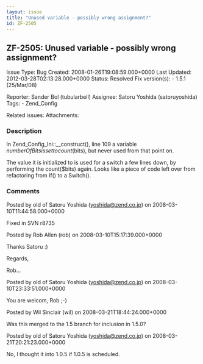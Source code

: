 ```yaml
---
layout: issue
title: "Unused variable - possibly wrong assignment?"
id: ZF-2505
---
```


ZF-2505: Unused variable - possibly wrong assignment?
-----------------------------------------------------

 Issue Type: Bug Created: 2008-01-26T19:08:59.000+0000 Last Updated: 2012-03-28T02:13:28.000+0000 Status: Resolved Fix version(s): - 1.5.1 (25/Mar/08)
 
 Reporter:  Sander Bol (tubularbell)  Assignee:  Satoru Yoshida (satoruyoshida)  Tags: - Zend\_Config
 
 Related issues: 
 Attachments: 
### Description

In Zend\_Config\_Ini::\_\_construct(), line 109 a variable $numberOfBits is set to count($bits), but never used from that point on.

The value it is initialized to is used for a switch a few lines down, by performing the count($bits) again. Looks like a piece of code left over from refactoring from If() to a Switch().

 

 

### Comments

Posted by old of Satoru Yoshida (yoshida@zend.co.jp) on 2008-03-10T11:44:58.000+0000

Fixed in SVN r8735

 

 

Posted by Rob Allen (rob) on 2008-03-10T15:17:39.000+0000

Thanks Satoru :)

Regards,

Rob...

 

 

Posted by old of Satoru Yoshida (yoshida@zend.co.jp) on 2008-03-10T23:33:51.000+0000

You are welcom, Rob ;-)

 

 

Posted by Wil Sinclair (wil) on 2008-03-21T18:44:24.000+0000

Was this merged to the 1.5 branch for inclusion in 1.5.0?

 

 

Posted by old of Satoru Yoshida (yoshida@zend.co.jp) on 2008-03-21T20:21:23.000+0000

No, I thought it into 1.0.5 if 1.0.5 is scheduled.

 

 